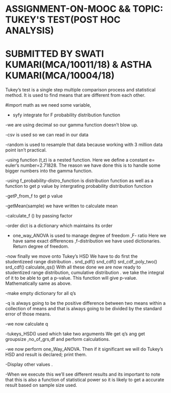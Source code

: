 # ASSIGNMENT-ON-MOOC && TOPIC: TUKEY'S TEST(POST HOC ANALYSIS)
# SUBMITTED BY SWATI KUMARI(MCA/10011/18) & ASTHA KUMARI(MCA/10004/18)

Tukey’s test is a single step multiple comparison process and statistical method. 
It is used to find means that are different from each other.

#import math as we need some variable,
- syfy integrate for F probability distribution function

-we are using decimal so our gamma function doesn’t blow up.

-csv is used so we can read in our data

-random is used to resample that data because working with 3 million data point isn’t practical.

-using function (t,z)  is a nested function. Here we define a constant e= euler’s number=2.71828. The reason we have done this is to handle some bigger numbers into the gamma function.

-using f_probability-distro_function is distribution function as well as a function to get p value by intergrating probability distribution function

-getP_from_f to get p value 

-getMean(sample) we have written to calculate mean 

-calculate_f () by passing factor

-order dict is a dictionary which maintains its order

- one_way_ANOVA is used to manage degree of freedom ,F- ratio
Here we have same exact differences ,f-distribution we have used dictionaries.
Return degree of freedom.

-now finally we move onto Tukey’s HSD
We have to do first the studentizeed range distribution . 
  snd_pdf()
  snd_cdf()
  srd_cdf_poly_two()
  srd_cdf()
  calculate_qs()
With all these done we are now ready to studentized range distribution, cumulative distribution . we take the integral of it to be able to get a p-value. This function will give p-value.
Mathematically same as above.

-make empty dictionary for all q’s 

-q is always going to be the positive difference between two means within a collection of means and that is always going to be divided by the standard error of those means.

-we now calculate q 

-tukeys_HSD() used which take two arguments 
We get q’s ang get groupsize ,no_of_grs,df
and perform calculations.

-we now perform one_Way_ANOVA.
Then if it significant we will do Tukey’s HSD  and result is declared; print them.

-Display other values .

-When we execute this we’ll see different results and its important to note that this is also a function of statistical power so it is likely to get a accurate result based on sample size used.

